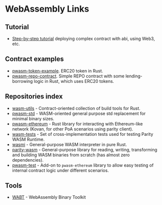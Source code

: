 # WebAssembly Links

## Tutorial

- [Step-by-step tutorial](https://github.com/paritytech/pwasm-tutorial) deploying complex contract with abi, using Web3, etc.

## Contract examples

- [pwasm-token-example](https://github.com/paritytech/pwasm-token-example). ERC20 token in Rust.
- [pwasm-repo-contract](https://github.com/paritytech/pwasm-repo-contract). Simple REPO contract with some lending-borrowing logic in Rust, which uses ERC20 tokens.

## Repositories index

- [wasm-utils](https://github.com/paritytech/wasm-utils) - Contract-oriented collection of build tools for Rust.
- [pwasm-std](https://github.com/paritytech/pwasm-std) - WASM-oriented general purpose std replacement for minimal binary sizes.
- [pwasm-ethereum](https://github.com/paritytech/pwasm-ethereum) - Rust library for interacting with Ethereum-like network (Kovan, for other PoA scenarios using parity client).
- [wasm-tests](https://github.com/paritytech/pwasm-ethereum) - Set of cross-implementation tests used for testing Parity WASM Runtime.
- [wasmi](https://github.com/paritytech/wasmi) - General-purpose WASM interpreter in pure Rust.
- [parity-wasm](https://github.com/paritytech/parity-wasm) - General-purpose library for reading, writing, transforming and building WASM binaries from scratch (has almost zero dependencies).
- [pwasm-test](https://github.com/paritytech/pwasm-test) - Add-on to `pwasm-ethereum` library to allow easy testing of internal contract logic under different scenarios.

## Tools

- [WABT](https://github.com/WebAssembly/wabt) - WebAssembly Binary Toolkit